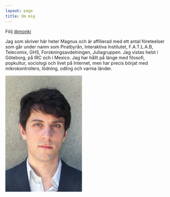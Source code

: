 ```yaml
---
layout: page
title: Om mig
---
```

Följ [@monki](http://www.twitter.com/monki)

Jag som skriver här heter Magnus och är affilierad med ett antal företeelser som går under namn som Piratbyrån, Interaktiva Institutet, F.A.T.L.A.B, Telecomix, GHS, Forskningsavdelningen, Juliagruppen. Jag vistas helst i Göteborg, på IRC och i Mexico. Jag har hållt på länge med filosofi, popkultur, sociologi och livet på Internet, men har precis börjat med mikrokontrollers, lödning, odling och varma länder.

<img src="/img/magnus_ansikte.jpg" style="width:240px;">
